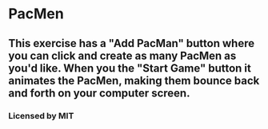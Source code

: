# PacMen
## This exercise has a "Add PacMan" button where you can click and create as many PacMen as you'd like. When you the "Start Game" button it animates the PacMen, making them bounce back and forth on your computer screen.
### Licensed by MIT
